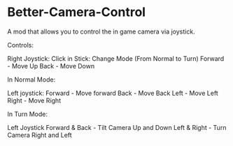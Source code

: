 # Better-Camera-Control

A mod that allows you to control the in game camera via joystick.

Controls:

Right Joystick:
Click in Stick: Change Mode (From Normal to Turn)
Forward - Move Up
Back - Move Down

In Normal Mode:

Left joystick:
Forward - Move forward
Back - Move Back
Left - Move Left
Right - Move Right

In Turn Mode:

Left Joystick
Forward & Back - Tilt Camera Up and Down
Left & Right - Turn Camera Right and Left
